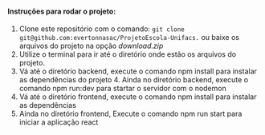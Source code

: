 #### Instruções para rodar o projeto:
1. Clone este repositório com o comando: `git clone git@github.com:evertonnasac/ProjetoEscola-Unifacs.` ou baixe os arquivos do projeto na opção *download.zip*
2. Utilize o terminal para ir até o diretório onde estão os arquivos do projeto.
3. Vá até o diretório  backend, execute o comando npm install para instalar as dependências do projeto 4. Ainda no diretório backend, execute o comando npm run:dev para startar o servidor com o nodemon
5. Vá até o diretório  frontend, execute o comando npm install para instalar as dependências
6. Ainda no diretório frontend, Execute o comando npm run start para iniciar a aplicação react
